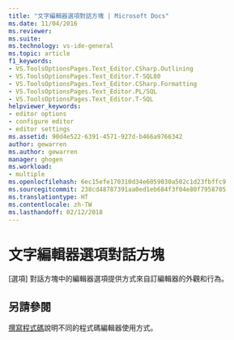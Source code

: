 ```yaml
---
title: "文字編輯器選項對話方塊 | Microsoft Docs"
ms.date: 11/04/2016
ms.reviewer: 
ms.suite: 
ms.technology: vs-ide-general
ms.topic: article
f1_keywords:
- VS.ToolsOptionsPages.Text_Editor.CSharp.Outlining
- VS.ToolsOptionsPages.Text_Editor.T-SQL80
- VS.ToolsOptionsPages.Text_Editor.CSharp.Formatting
- VS.ToolsOptionsPages.Text_Editor.PL/SQL
- VS.ToolsOptionsPages.Text_Editor.T-SQL
helpviewer_keywords:
- editor options
- configure editor
- editor settings
ms.assetid: 90d4e522-6391-4571-927d-b466a9766342
author: gewarren
ms.author: gewarren
manager: ghogen
ms.workload:
- multiple
ms.openlocfilehash: 6ec15efe170310d34e6059030a502c1d23fbffc9
ms.sourcegitcommit: 238cd48787391aa0ed1eb684f3f04e80f7958705
ms.translationtype: HT
ms.contentlocale: zh-TW
ms.lasthandoff: 02/12/2018
---
```

# <a name="text-editor-options-dialog-box"></a>文字編輯器選項對話方塊

[選項] 對話方塊中的編輯器選項提供方式來自訂編輯器的外觀和行為。

## <a name="see-also"></a>另請參閱

[撰寫程式碼](../../ide/writing-code-in-the-code-and-text-editor.md)說明不同的程式碼編輯器使用方式。